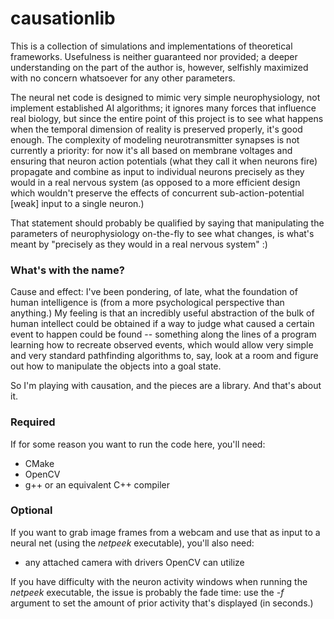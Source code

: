 # causationlib
This is a collection of simulations and implementations of theoretical frameworks.  Usefulness is neither guaranteed nor provided; a deeper understanding on the part of the author is, however, selfishly maximized with no concern whatsoever for any other parameters.

The neural net code is designed to mimic very simple neurophysiology, not implement established AI algorithms; it ignores many forces that influence real biology, but since the entire point of this project is to see what happens when the temporal dimension of reality is preserved properly, it's good enough.  The complexity of modeling neurotransmitter synapses is not currently a priority: for now it's all based on membrane voltages and ensuring that neuron action potentials (what they call it when neurons fire) propagate and combine as input to individual neurons precisely as they would in a real nervous system (as opposed to a more efficient design which wouldn't preserve the effects of concurrent sub-action-potential [weak] input to a single neuron.)

That statement should probably be qualified by saying that manipulating the parameters of neurophysiology on-the-fly to see what changes, is what's meant by "precisely as they would in a real nervous system"  :)


### What's with the name?
Cause and effect: I've been pondering, of late, what the foundation of human intelligence is (from a more psychological perspective than anything.)  My feeling is that an incredibly useful abstraction of the bulk of human intellect could be obtained if a way to judge what caused a certain event to happen could be found -- something along the lines of a program learning how to recreate observed events, which would allow very simple and very standard pathfinding algorithms to, say, look at a room and figure out how to manipulate the objects into a goal state.

So I'm playing with causation, and the pieces are a library.  And that's about it.


### Required
If for some reason you want to run the code here, you'll need:
 - CMake
 - OpenCV
 - g++ or an equivalent C++ compiler

### Optional
If you want to grab image frames from a webcam and use that as input to a neural net (using the _netpeek_ executable), you'll also need:
 - any attached camera with drivers OpenCV can utilize

If you have difficulty with the neuron activity windows when running the _netpeek_ executable, the issue is probably the fade time: use the _-f_ argument to set the amount of prior activity that's displayed (in seconds.)


